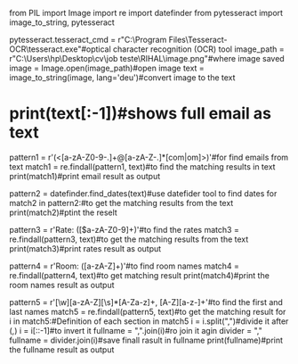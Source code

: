 from PIL import Image
import re
import datefinder
from pytesseract import image_to_string, pytesseract

pytesseract.tesseract_cmd = r"C:\Program Files\Tesseract-OCR\tesseract.exe"#optical character recognition (OCR) tool
image_path = r"C:\Users\hp\Desktop\cv\job teste\RIHAL\image.png"#where image saved
image = Image.open(image_path)#open image
text = image_to_string(image, lang='deu')#convert image to the text

# print(text[:-1])#shows full email as text

pattern1 = r'(<[a-zA-Z0-9-\.]+@[a-zA-Z-\.]*[com|om]>)'#for find emails from text
match1 = re.findall(pattern1, text)#to find the matching results in text
print(match1)#print email result as output

pattern2 = datefinder.find_dates(text)#use datefider tool to find dates
for match2 in pattern2:#to get the matching results from the text
    print(match2)#ptint the reselt

pattern3 = r'Rate: ([$a-zA-Z0-9]+)'#to find the rates
match3 = re.findall(pattern3, text)#to get the matching results from the text
print(match3)#print rates result as output

pattern4 = r'Room: ([a-zA-Z]+)'#to find room names
match4 = re.findall(pattern4, text)#to get matching result
print(match4)#print the room names result as output

pattern5 = r'[\w][a-zA-Z][\s]*[A-Za-z]+, [A-Z][a-z-]+'#to find the first and last names
match5 = re.findall(pattern5, text)#to get the matching result
for i in match5:#Definition of each section in match5
    i = i.split(",")#divide it after (,)
    i = i[::-1]#to invert it
    fullname = ",".join(i)#ro join it agin
    divider = ","
    fullname = divider.join(i)#save finall rasult in fullname
    print(fullname)#print the fullname result as output
